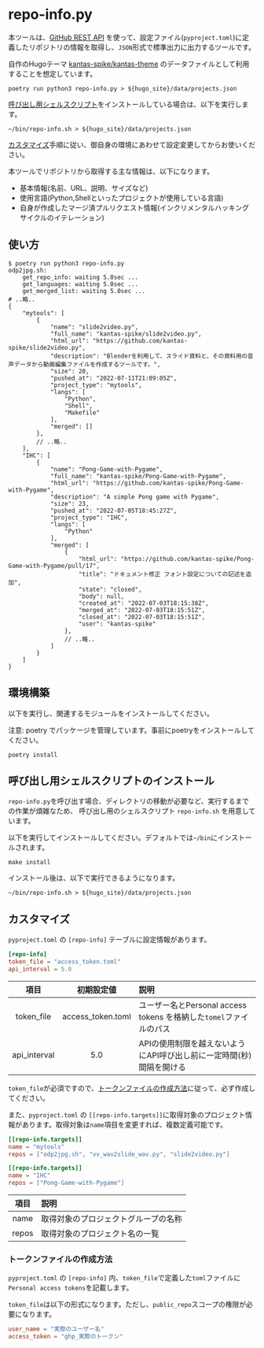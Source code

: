 # repo-info.py

本ツールは、[GitHub REST API](https://docs.github.com/ja/rest) を使って、設定ファイル(`pyproject.toml`)に定義したリポジトリの情報を取得し、`JSON`形式で標準出力に出力するツールです。

自作のHugoテーマ [kantas-spike/kantas-theme](https://github.com/kantas-spike/kantas-theme) のデータファイルとして利用することを想定しています。

~~~shell
poetry run python3 repo-info.py > ${hugo_site}/data/projects.json
~~~

[呼び出し用シェルスクリプト](#呼び出し用シェルスクリプトのインストール)をインストールしている場合は、以下を実行します。

~~~shell
~/bin/repo-info.sh > ${hugo_site}/data/projects.json
~~~

[カスタマイズ](#カスタマイズ)手順に従い、御自身の環境にあわせて設定変更してからお使いください。

本ツールでリポジトリから取得する主な情報は、以下になります。

- 基本情報(名前、URL、説明、サイズなど)
- 使用言語(Python,Shellといったプロジェクトが使用している言語)
- 自身が作成したマージ済プルリクエスト情報(インクリメンタルハッキングサイクルのイテレーション)

## 使い方

~~~shell
$ poetry run python3 repo-info.py
odp2jpg.sh:
    get_repo_info: waiting 5.0sec ...
    get_languages: waiting 5.0sec ...
    get_merged_list: waiting 5.0sec ...
# ..略..
{
    "mytools": [
        {
            "name": "slide2video.py",
            "full_name": "kantas-spike/slide2video.py",
            "html_url": "https://github.com/kantas-spike/slide2video.py",
            "description": "Blenderを利用して、スライド資料と、その資料用の音声データから動画編集ファイルを作成するツールです。",
            "size": 20,
            "pushed_at": "2022-07-11T21:09:05Z",
            "project_type": "mytools",
            "langs": [
                "Python",
                "Shell",
                "Makefile"
            ],
            "merged": []
        },
        // ..略..
    ],
    "IHC": [
        {
            "name": "Pong-Game-with-Pygame",
            "full_name": "kantas-spike/Pong-Game-with-Pygame",
            "html_url": "https://github.com/kantas-spike/Pong-Game-with-Pygame",
            "description": "A simple Pong game with Pygame",
            "size": 23,
            "pushed_at": "2022-07-05T18:45:27Z",
            "project_type": "IHC",
            "langs": [
                "Python"
            ],
            "merged": [
                {
                    "html_url": "https://github.com/kantas-spike/Pong-Game-with-Pygame/pull/17",
                    "title": "ドキュメント修正 フォント設定についての記述を追加",
                    "state": "closed",
                    "body": null,
                    "created_at": "2022-07-03T18:15:38Z",
                    "merged_at": "2022-07-03T18:15:51Z",
                    "closed_at": "2022-07-03T18:15:51Z",
                    "user": "kantas-spike"
                },
                // ..略..
            ]
        }
    ]
}
~~~

## 環境構築

以下を実行し、関連するモジュールをインストールしてください。

注意: poetry でパッケージを管理しています。事前にpoetryをインストールしてください。

~~~shell
poetry install
~~~

## 呼び出し用シェルスクリプトのインストール

`repo-info.py`を呼び出す場合、ディレクトリの移動が必要など、実行するまでの作業が煩雑なため、
呼び出し用のシェルスクリプト `repo-info.sh` を用意しています。

以下を実行してインストールしてください。デフォルトでは`~/bin`にインストールされます。

~~~shell
make install
~~~

インストール後は、以下で実行できるようになります。

~~~shell
~/bin/repo-info.sh > ${hugo_site}/data/projects.json
~~~


## カスタマイズ

`pyproject.toml` の `[repo-info]` テーブルに設定情報があります。

~~~toml
[repo-info]
token_file = "access_token.toml"
api_interval = 5.0
~~~

|項目|初期設定値|説明|
|:--:|:--:|:---|
| token_file | access_token.toml | ユーザー名とPersonal access tokens を格納した`tomel`ファイルのパス |
| api_interval | 5.0 | APIの使用制限を越えないようにAPI呼び出し前に一定時間(秒)間隔を開ける|

`token_file`が必須ですので、[トークンファイルの作成方法](#トークンファイルの作成方法)に従って、必ず作成してください。

また、`pyproject.toml` の `[[repo-info.targets]]`に取得対象のプロジェクト情
報があります。取得対象は`name`項目を変更すれば、複数定義可能です。

~~~toml
[[repo-info.targets]]
name = "mytools"
repos = ["odp2jpg.sh", "vv_wav2slide_wav.py", "slide2video.py"]

[[repo-info.targets]]
name = "IHC"
repos = ["Pong-Game-with-Pygame"]
~~~

|項目|説明|
|:--:|:---|
| name | 取得対象のプロジェクトグループの名称 |
| repos | 取得対象のプロジェクト名の一覧 |

### トークンファイルの作成方法

`pyproject.toml` の `[repo-info]` 内、`token_file`で定義した`toml`ファイルに`Personal access tokens`を記載します。

`token_file`は以下の形式になります。ただし、`public_repo`スコープの権限が必要になります。

~~~toml
user_name = "実際のユーザー名"
access_token = "ghp_実際のトークン"
~~~
